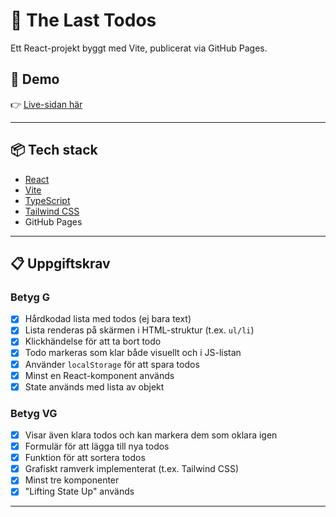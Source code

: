 # 📝 The Last Todos

Ett React-projekt byggt med Vite, publicerat via GitHub Pages.

## 🚀 Demo

👉 [Live-sidan här](https://medieinstitutet.github.io/fed24d-the-last-todos-CatrinTQ/)

---

## 📦 Tech stack

- [React](https://reactjs.org/)
- [Vite](https://vitejs.dev/)
- [TypeScript](https://www.typescriptlang.org/)
- [Tailwind CSS](https://tailwindcss.com/)
- GitHub Pages

---

## 📋 Uppgiftskrav

### Betyg G
- [x] Hårdkodad lista med todos (ej bara text)
- [x] Lista renderas på skärmen i HTML-struktur (t.ex. `ul/li`)
- [x] Klickhändelse för att ta bort todo
- [x] Todo markeras som klar både visuellt och i JS-listan
- [x] Använder `localStorage` för att spara todos
- [x] Minst en React-komponent används
- [x] State används med lista av objekt

### Betyg VG
- [x] Visar även klara todos och kan markera dem som oklara igen
- [x] Formulär för att lägga till nya todos
- [x] Funktion för att sortera todos
- [x] Grafiskt ramverk implementerat (t.ex. Tailwind CSS)
- [x] Minst tre komponenter
- [x] "Lifting State Up" används

---
